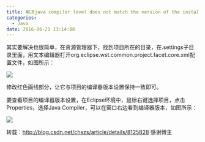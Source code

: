 ```yaml
---
title: 解决java compiler level does not match the version of the installed java project facet
categories:
  - Java
date: 2016-06-21 13:14:08
---
```


<span style="text-align: center;">其实要解决也很简单，在资源管理器下，找到项目所在的目录，在.settings子目录里面，用文本编辑器打开org.eclipse.wst.common.project.facet.core.xml配置文件，如图所示：</span>

<span style="text-align: center;">![](http://img.my.csdn.net/uploads/201210/29/1351513323_5843.jpg)  
</span>

<span style="text-align: center;">修改红色画线部分，让它与项目的编译器版本设置保持一致即可。</span>

<span style="text-align: center;">要查看项目的编译器版本设置，在Eclipse环境中，鼠标右键选择项目，点击Properties，选择Java Compiler，可以在窗口右边看到编译器版本，如图所示：</span>

<span style="text-align: center;">![](http://img.my.csdn.net/uploads/201210/29/1351513471_5803.jpg)</span>

转载：http://blog.csdn.net/chszs/article/details/8125828 感谢博主
